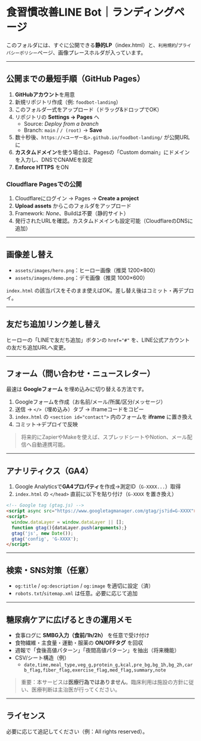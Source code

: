 # 食習慣改善LINE Bot｜ランディングページ

このフォルダには、すぐに公開できる**静的LP**（index.html）と、`利用規約`/`プライバシーポリシー`ページ、画像プレースホルダが入っています。

---

## 公開までの最短手順（GitHub Pages）

1. **GitHubアカウント**を用意
2. 新規リポジトリ作成（例: `foodbot-landing`）
3. このフォルダ一式をアップロード（ドラッグ&ドロップでOK）
4. リポジトリの **Settings → Pages** へ
   - Source: *Deploy from a branch*
   - Branch: `main` / `/ (root)` → **Save**
5. 数十秒後、`https://<ユーザー名>.github.io/foodbot-landing/` が公開URLに
6. **カスタムドメイン**を使う場合は、Pagesの「Custom domain」にドメインを入力し、DNSでCNAMEを設定
7. **Enforce HTTPS** をON

### Cloudflare Pagesでの公開

1. Cloudflareにログイン → Pages → **Create a project**
2. **Upload assets** からこのフォルダをアップロード
3. Framework: *None*、Buildは不要（静的サイト）
4. 発行されたURLを確認。カスタムドメインも設定可能（CloudflareのDNSに追加）

---

## 画像差し替え

- `assets/images/hero.png`：ヒーロー画像（推奨 1200×800）
- `assets/images/demo.png`：デモ画像（推奨 1000×600）

`index.html` の該当パスをそのまま使えばOK。差し替え後はコミット・再デプロイ。

---

## 友だち追加リンク差し替え

ヒーローの「LINEで友だち追加」ボタンの `href="#"` を、LINE公式アカウントの友だち追加URLへ変更。

---

## フォーム（問い合わせ・ニュースレター）

最速は **Googleフォーム** を埋め込みに切り替える方法です。

1. Googleフォームを作成（お名前/メール/所属/区分/メッセージ）
2. 送信 → `</>`（埋め込み）タブ → iframeコードをコピー
3. `index.html` の `<section id="contact">` 内のフォームを **iframe** に置き換え
4. コミット→デプロイで反映

> 将来的にZapierやMakeを使えば、スプレッドシートやNotion、メール配信へ自動連携可能。

---

## アナリティクス（GA4）

1. Google Analyticsで**GA4プロパティ**を作成→測定ID（`G-XXXX...`）取得
2. `index.html` の `</head>` 直前に以下を貼り付け（`G-XXXX` を置き換え）

```html
<!-- Google tag (gtag.js) -->
<script async src="https://www.googletagmanager.com/gtag/js?id=G-XXXX"></script>
<script>
  window.dataLayer = window.dataLayer || [];
  function gtag(){dataLayer.push(arguments);}
  gtag('js', new Date());
  gtag('config', 'G-XXXX');
</script>
```

---

## 検索・SNS対策（任意）

- `og:title` / `og:description` / `og:image` を適切に設定（済）
- `robots.txt`/`sitemap.xml` は任意。必要に応じて追加

---

## 糖尿病ケアに広げるときの運用メモ

- 食事ログに **SMBG入力（食前/1h/2h）** を任意で受け付け
- 食物繊維・主食量・運動・服薬の **ON/OFFタグ** を回収
- 週報で「食後高値パターン」「夜間高値パターン」を抽出（将来機能）
- CSV/シート構造（例）
  - `date,time,meal_type,veg_g,protein_g,kcal,pre_bg,bg_1h,bg_2h,carb_flag,fiber_flag,exercise_flag,med_flag,summary,note`

> 重要：本サービスは**医療行為ではありません**。臨床利用は施設の方針に従い、医療判断は主治医が行ってください。

---

## ライセンス
必要に応じて追記してください（例：All rights reserved）。
